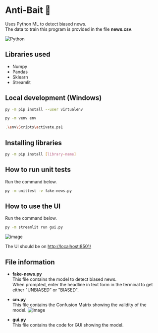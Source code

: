 # Anti-Bait 📰

Uses Python ML to detect biased news.  
The data to train this program is provided in the file **news.csv**.  

![Python](https://img.shields.io/badge/python-3670A0?style=for-the-badge&logo=python&logoColor=ffdd54)

## Libraries used

- Numpy
- Pandas
- Sklearn
- Streamlit

## Local development (Windows)

```sh
py -m pip install --user virtualenv
```

```sh
py -m venv env
```

```sh
.\env\Scripts\activate.ps1
```

## Installing libraries

```sh
py -m pip install [library-name]
```

## How to run unit tests

Run the command below.

```sh
py -m unittest -v fake-news.py
```

## How to use the UI

Run the command below.

```sh
py -m streamlit run gui.py

```

![image](https://user-images.githubusercontent.com/104475739/201845580-17f304f2-f776-4faf-a643-a11313d552dd.png)

The UI should be on <http://localhost:8501/>

## File information

- **fake-news.py**  
This file contains the model to detect biased news.  
When prompted, enter the headline in text form in the terminal to get either "UNBIASED" or "BIASED".

- **cm.py**  
This file contains the Confusion Matrix showing the validity of the model.
![image](https://user-images.githubusercontent.com/104475739/201575746-46eaeda6-5ce7-41ac-a9fe-0ced0acea80d.png)

- **gui.py**  
This file contains the code for GUI showing the model.
